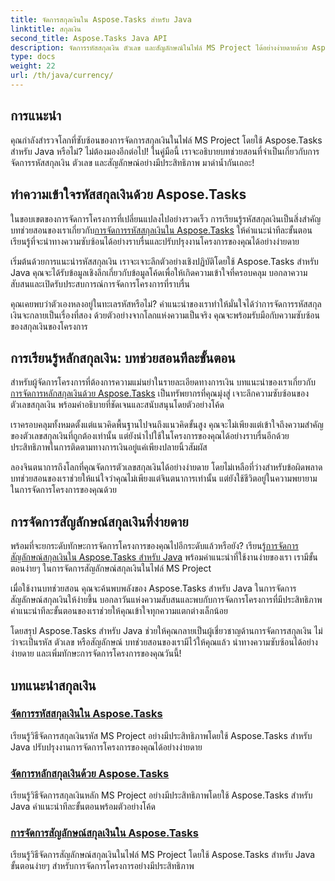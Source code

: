 ```yaml
---
title: จัดการสกุลเงินใน Aspose.Tasks สำหรับ Java
linktitle: สกุลเงิน
second_title: Aspose.Tasks Java API
description: จัดการรหัสสกุลเงิน ตัวเลข และสัญลักษณ์ในไฟล์ MS Project ได้อย่างง่ายดายด้วย Aspose.Tasks สำหรับ Java ปรับปรุงการจัดการโครงการด้วยบทช่วยสอนที่ปฏิบัติตามได้ง่าย
type: docs
weight: 22
url: /th/java/currency/
---
```


## การแนะนำ

คุณกำลังสำรวจโลกที่ซับซ้อนของการจัดการสกุลเงินในไฟล์ MS Project โดยใช้ Aspose.Tasks สำหรับ Java หรือไม่? ไม่ต้องมองอีกต่อไป! ในคู่มือนี้ เราจะอธิบายบทช่วยสอนที่จำเป็นเกี่ยวกับการจัดการรหัสสกุลเงิน ตัวเลข และสัญลักษณ์อย่างมีประสิทธิภาพ มาดำน้ำกันเถอะ!

## ทำความเข้าใจรหัสสกุลเงินด้วย Aspose.Tasks

 ในขอบเขตของการจัดการโครงการที่เปลี่ยนแปลงไปอย่างรวดเร็ว การเรียนรู้รหัสสกุลเงินเป็นสิ่งสำคัญ บทช่วยสอนของเราเกี่ยวกับ[การจัดการรหัสสกุลเงินใน Aspose.Tasks](./currency-codes/) ให้คำแนะนำทีละขั้นตอน เรียนรู้ที่จะนำทางความซับซ้อนได้อย่างราบรื่นและปรับปรุงงานโครงการของคุณได้อย่างง่ายดาย

เริ่มต้นด้วยการแนะนำรหัสสกุลเงิน เราจะเจาะลึกตัวอย่างเชิงปฏิบัติโดยใช้ Aspose.Tasks สำหรับ Java คุณจะได้รับข้อมูลเชิงลึกเกี่ยวกับข้อมูลโค้ดเพื่อให้เกิดความเข้าใจที่ครอบคลุม บอกลาความสับสนและเปิดรับประสบการณ์การจัดการโครงการที่ราบรื่น

คุณเคยพบว่าตัวเองหลงอยู่ในทะเลรหัสหรือไม่? คำแนะนำของเราทำให้มั่นใจได้ว่าการจัดการรหัสสกุลเงินจะกลายเป็นเรื่องที่สอง ด้วยตัวอย่างจากโลกแห่งความเป็นจริง คุณจะพร้อมรับมือกับความซับซ้อนของสกุลเงินของโครงการ

## การเรียนรู้หลักสกุลเงิน: บทช่วยสอนทีละขั้นตอน

 สำหรับผู้จัดการโครงการที่ต้องการความแม่นยำในรายละเอียดทางการเงิน บทแนะนำของเราเกี่ยวกับ[การจัดการหลักสกุลเงินด้วย Aspose.Tasks](./currency-digits/) เป็นทรัพยากรที่คุณมุ่งสู่ เจาะลึกความซับซ้อนของตัวเลขสกุลเงิน พร้อมคำอธิบายที่ชัดเจนและสนับสนุนโดยตัวอย่างโค้ด

เราครอบคลุมทั้งหมดตั้งแต่แนวคิดพื้นฐานไปจนถึงแนวคิดขั้นสูง คุณจะไม่เพียงแต่เข้าใจถึงความสำคัญของตัวเลขสกุลเงินที่ถูกต้องเท่านั้น แต่ยังนำไปใช้ในโครงการของคุณได้อย่างราบรื่นอีกด้วย ประสิทธิภาพในการติดตามทางการเงินอยู่แค่เพียงปลายนิ้วสัมผัส

ลองจินตนาการถึงโลกที่คุณจัดการตัวเลขสกุลเงินได้อย่างง่ายดาย โดยไม่เหลือที่ว่างสำหรับข้อผิดพลาด บทช่วยสอนของเราช่วยให้แน่ใจว่าคุณไม่เพียงแต่จินตนาการเท่านั้น แต่ยังใช้ชีวิตอยู่ในความพยายามในการจัดการโครงการของคุณด้วย

## การจัดการสัญลักษณ์สกุลเงินที่ง่ายดาย

 พร้อมที่จะยกระดับทักษะการจัดการโครงการของคุณไปอีกระดับแล้วหรือยัง? เรียนรู้[การจัดการสัญลักษณ์สกุลเงินใน Aspose.Tasks สำหรับ Java](./currency-symbols/) พร้อมคำแนะนำที่ใช้งานง่ายของเรา เรามีขั้นตอนง่ายๆ ในการจัดการสัญลักษณ์สกุลเงินในไฟล์ MS Project

เมื่อใช้งานบทช่วยสอน คุณจะค้นพบพลังของ Aspose.Tasks สำหรับ Java ในการจัดการสัญลักษณ์สกุลเงินให้ง่ายขึ้น บอกลาวันแห่งความสับสนและพบกับการจัดการโครงการที่มีประสิทธิภาพ คำแนะนำทีละขั้นตอนของเราช่วยให้คุณเข้าใจทุกความแตกต่างเล็กน้อย

โดยสรุป Aspose.Tasks สำหรับ Java ช่วยให้คุณกลายเป็นผู้เชี่ยวชาญด้านการจัดการสกุลเงิน ไม่ว่าจะเป็นรหัส ตัวเลข หรือสัญลักษณ์ บทช่วยสอนของเรามีไว้ให้คุณแล้ว นำทางความซับซ้อนได้อย่างง่ายดาย และเพิ่มทักษะการจัดการโครงการของคุณวันนี้!

## บทแนะนำสกุลเงิน
### [จัดการรหัสสกุลเงินใน Aspose.Tasks](./currency-codes/)
เรียนรู้วิธีจัดการสกุลเงินรหัส MS Project อย่างมีประสิทธิภาพโดยใช้ Aspose.Tasks สำหรับ Java ปรับปรุงงานการจัดการโครงการของคุณได้อย่างง่ายดาย
### [จัดการหลักสกุลเงินด้วย Aspose.Tasks](./currency-digits/)
เรียนรู้วิธีจัดการสกุลเงินหลัก MS Project อย่างมีประสิทธิภาพโดยใช้ Aspose.Tasks สำหรับ Java คำแนะนำทีละขั้นตอนพร้อมตัวอย่างโค้ด
### [การจัดการสัญลักษณ์สกุลเงินใน Aspose.Tasks](./currency-symbols/)
เรียนรู้วิธีจัดการสัญลักษณ์สกุลเงินในไฟล์ MS Project โดยใช้ Aspose.Tasks สำหรับ Java ขั้นตอนง่ายๆ สำหรับการจัดการโครงการอย่างมีประสิทธิภาพ